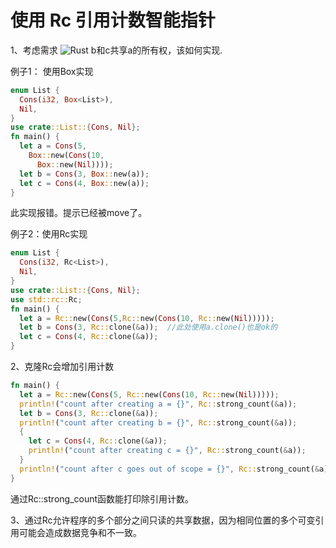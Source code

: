# 使用 Rc 引用计数智能指针

1、考虑需求 ![Rust](https://cdn.learnku.com/uploads/images/202002/02/53818/jyMGMbZdJ6.PNG!large) b和c共享a的所有权，该如何实现.

 例子1： 使用Box实现  

```rust
enum List {   
  Cons(i32, Box<List>),   
  Nil, 
} 
use crate::List::{Cons, Nil}; 
fn main() {   
  let a = Cons(5,
    Box::new(Cons(10,
      Box::new(Nil))));   
  let b = Cons(3, Box::new(a));   
  let c = Cons(4, Box::new(a)); 
} 
```

 此实现报错。提示已经被move了。

 例子2：使用Rc实现  

```rust
enum List {
  Cons(i32, Rc<List>),   
  Nil, 
} 
use crate::List::{Cons, Nil}; 
use std::rc::Rc; 
fn main() {   
  let a = Rc::new(Cons(5,Rc::new(Cons(10, Rc::new(Nil)))));   
  let b = Cons(3, Rc::clone(&a));  //此处使用a.clone()也是ok的  
  let c = Cons(4, Rc::clone(&a)); 
}  
```

2、克隆Rc<T>会增加引用计数  

```rust
fn main() {   
  let a = Rc::new(Cons(5, Rc::new(Cons(10, Rc::new(Nil)))));   
  println!("count after creating a = {}", Rc::strong_count(&a));   
  let b = Cons(3, Rc::clone(&a));   
  println!("count after creating b = {}", Rc::strong_count(&a)); 
  {     
    let c = Cons(4, Rc::clone(&a));     
    println!("count after creating c = {}", Rc::strong_count(&a));   
  }   
  println!("count after c goes out of scope = {}", Rc::strong_count(&a)); 
}  
```

通过Rc::strong_count函数能打印除引用计数。

 3、通过Rc<T>允许程序的多个部分之间只读的共享数据，因为相同位置的多个可变引用可能会造成数据竞争和不一致。

